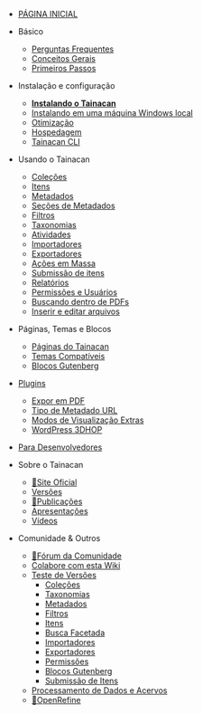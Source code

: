 - [PÁGINA INICIAL](es-mx/README.md)

- Básico
  - [Perguntas Frequentes](es-mx/faq.md "Perguntas Frequentes sobre o Tainacan - Tainacan Wiki")
  - [Conceitos Gerais](es-mx/general-concepts.md " Conceitos Gerais sobre o Tainacan - Tainacan Wiki")
  - [Primeiros Passos](es-mx/getting-started.md "Primeiros Passos com o Tainacan - Tainacan Wiki")
- Instalação e configuração
  - [**Instalando o Tainacan**](es-mx/instalacao.md "Instalando o Tainacan - Tainacan Wiki")
  - [Instalando em uma máquina Windows local](es-mx/xampp.md "Instalando o plugin em uma máquina Windows local (sem servidor) - Tainacan Wiki")
  - [Otimização](es-mx/optimization.md "Estratégias para Otimização do plugin Tainacan - Tainacan Wiki")
  - [Hospedagem](es-mx/hosting.md "Opções de Hospedagem do Plugin Tainacan - Tainacan Wiki")
  - [Tainacan CLI](es-mx/tainacan-cli.md.md "Tainacan WP-CLI")
- Usando o Tainacan
  - [Coleções](es-mx/collections.md "O que são e como gerenciar Coleções no Tainacan - Tainacan Wiki")
  - [Itens](es-mx/items.md "O que são e como gerenciar Itens no Tainacan  - Tainacan Wiki")
  - [Metadados](es-mx/metadata.md "O que são e como gerenciar Metadados no Tainacan  - Tainacan Wiki")
  - [Seções de Metadados](es-mx/metadata-sections.md "O que são e como gerenciar as Seções de Metadados no Tainacan  - Tainacan Wiki")
  - [Filtros](es-mx/filters.md "O que são e como gerenciar Filtros no Tainacan  - Tainacan Wiki")
  - [Taxonomias](es-mx/taxonomies.md "O que são e como gerenciar Taxonomias no Tainacan  - Tainacan Wiki")
  - [Atividades](es-mx/activities.md "O que são e como usar Atividades - ou Logs - no Tainacan  - Tainacan Wiki")
  - [Importadores](es-mx/importers.md "O que são e como usar Importadores no Tainacan - Tainacan Wiki")
  - [Exportadores](es-mx/exporters.md "O que são e como usar Exportadores no Tainacan - Tainacan Wiki")
  - [Ações em Massa](es-mx/bulk-actions.md "Aplicando ações em Massa no Tainacan - Tainacan Wiki")
  - [Submissão de itens](es-mx/item-submission.md "Usando o recurso de Submissão de Itens para permitir contribuições públicas para a Coleção - Tainacan Wiki")
  - [Relatórios](es-mx/reports.md "Conheça a página de relatórios que gera estatísticas e gráficos sobre o repositório e coleções - Tainacan Wiki")
  - [Permissões e Usuários](es-mx/users-roles.md "Gerenciando Permissões e Funções de Usuários no Tainacan - Tainacan Wiki")
  - [Buscando dentro de PDFs](es-mx/indexar-pdf.md "Realizando buscas dentro de PDFs via Tainacan - Tainacan Wiki")
  - [Inserir e editar arquivos](es-mx/inserir-e-editar-arquivos.md "Inserção e edição de arquivos - Tainacan Wiki")
- Páginas, Temas e Blocos
  - [Páginas do Tainacan](es-mx/tainacan-pages.md "As Páginas geradas pelo plugin Tainacan - Tainacan Wiki")
  - [Temas Compatíveis](es-mx/theme.md "Os temas que oferecem suporte ao Tainacan")
  - [Blocos Gutenberg](es-mx/gutenberg-blocks.md "Os Blocos Gutenberg do Tainacan - Tainacan Wiki")
- [Plugins](es-mx/plugins.md "Plugins para complementar as funcionalidades do Tainacan - Tainacan Wiki")
  - [Expor em PDF](es-mx/plugin-pdf-exposer.md "O plugin de Expositor em PDF para o Tainacan - Tainacan Wiki")
  - [Tipo de Metadado URL](es-mx/plugin-metadata-type-url.md "Um plugin que registra um tipo de metadado para exibir e prever links de URLs - Tainacan Wiki")
  - [Modos de Visualização Extras](es-mx/plugin-extra-view-modes.md "Um plugin de modos de visualização extras para o Tainacan - Tainacan Wiki")
  - [WordPress 3DHOP](es-mx/plugin-3d-hop.md "Um plugin para renderizar objetos 3D via 3DHOP no Tainacan - Tainacan Wiki")
- [Para Desenvolvedores](dev/README.md "Sessão de Páginas para Desenvolvedores - Tainacan Wiki")
- Sobre o Tainacan
  - [:link:Site Oficial](https://tainacan.org/ ":ignore")
  - [Versões](es-mx/releases.md "Versões Lançadas - Tainacan Wiki")
  - [:link:Publicações](https://pesquisa.tainacan.org// ":ignore")
  - [Apresentações](es-mx/presentations.md "Apresentações relacionadas ao Tainacan - Tainacan Wiki")
  - [Vídeos](es-mx/videos.md "Vídeos educacionais sobre o Tainacan - Tainacan Wiki")
- Comunidade & Outros
  - [:link:Fórum da Comunidade](https://tainacan.discourse.group ":ignore")
  - [Colabore com esta Wiki](es-mx/CONTRIBUTING.md "Como contribuir com a Wiki do Tainacan - Tainacan Wiki")
  - [Teste de Versões](es-mx/release-testing.md "Como realizar testes de versões do Tainacan - Tainacan Wiki")
    - [Coleções](es-mx/testing-collections.md)
    - [Taxonomias](es-mx/testing-taxonomies.md)
    - [Metadados](es-mx/testing-metadata.md)
    - [Filtros](es-mx/testing-filters.md)
    - [Itens](es-mx/testing-items.md)
    - [Busca Facetada](es-mx/testing-search.md)
    - [Importadores](es-mx/testing-importers.md)
    - [Exportadores](es-mx/testing-exporters.md)
    - [Permissões](es-mx/testing-capabilities.md)
    - [Blocos Gutenberg](es-mx/testing-gutenberg-blocks.md)
    - [Submissão de Itens](es-mx/testing-item-submission.md)
  - [Processamento de Dados e Acervos](es-mx/data-processing "Um pouco sobre Processamento de Dados e Acervos - Tainacan Wiki")
  - [:link:OpenRefine](http://openrefine.org/ ":ignore")
